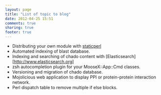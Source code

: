 ```yaml
---
layout: page
title: "List of topic to blog"
date: 2012-04-25 15:51
comments: true
sharing: true
footer: true
---
```



* Distributing your own module with [staticperl](https://metacpan.org/module/staticperl)
* Automated indexing of blast database.
* Indexing and searching of chado content with [Elasticsearch][http://www.elasticsearch.org]
* zsh autocompletion plugin for your MooseX::App::Cmd classes.
* Versioning and migration of chado database.
* Mojolicious web application to display PPI or protein-protein interaction network.
* Perl dispatch table to remove multiple if else blocks.
